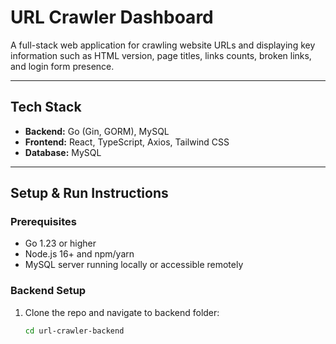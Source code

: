 # URL Crawler Dashboard

A full-stack web application for crawling website URLs and displaying key information such as HTML version, page titles, links counts, broken links, and login form presence.

---

## Tech Stack

- **Backend:** Go (Gin, GORM), MySQL
- **Frontend:** React, TypeScript, Axios, Tailwind CSS
- **Database:** MySQL

---

## Setup & Run Instructions

### Prerequisites

- Go 1.23 or higher
- Node.js 16+ and npm/yarn
- MySQL server running locally or accessible remotely

### Backend Setup

1. Clone the repo and navigate to backend folder:

   ```bash
   cd url-crawler-backend

